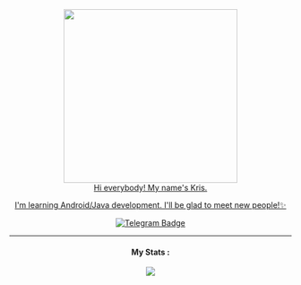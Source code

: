 <div id="header" align="center">
 <a href="https://github.com/unoth">
 <img src="https://64.media.tumblr.com/7056159fa5205b33b84a57a5c90cfe6a/tumblr_olyroujF3B1vcwcjeo1_500.gifv" width="310"/>
</div>
<div id="header" align="center">
 Hi everybody! My name's Kris.

 I'm learning Android/Java development. I'll be glad to meet new people!✨
</div>
<div id="badges" align="center">
  <a href="https://t.me/notchristos">
    <img src="https://img.shields.io/badge/Telegram-blue?logo=telegram&logoColor=white" alt="Telegram Badge"/>
  </a>
</div>

---------
<div id="stats" align="center">
 
####  My Stats :
 <a href="https://github.com/unoth?tab=repositories">
<img src="https://github-readme-stats.vercel.app/api/top-langs/?username=unoth&layout=compact&theme=react"/>
</div>



